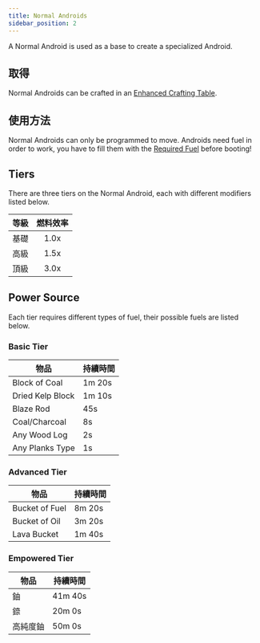 ```yaml
---
title: Normal Androids
sidebar_position: 2
---
```


A Normal Android is used as a base to create a specialized Android.

## 取得

Normal Androids can be crafted in an [Enhanced Crafting Table](Enhanced-Crafting-Table).

## 使用方法

Normal Androids can only be programmed to move. Androids need fuel in order to work, you have to fill them with the [Required Fuel](Normal-Androids#power-source) before booting!

## Tiers

There are three tiers on the Normal Android, each with different modifiers listed below.

| 等級 | 燃料效率 |
| -- |:----:|
| 基礎 | 1.0x |
| 高級 | 1.5x |
| 頂級 | 3.0x |

## Power Source

Each tier requires different types of fuel, their possible fuels are listed below.

### Basic Tier

| 物品               | 持續時間   |
| ---------------- | ------ |
| Block of Coal    | 1m 20s |
| Dried Kelp Block | 1m 10s |
| Blaze Rod        | 45s    |
| Coal/Charcoal    | 8s     |
| Any Wood Log     | 2s     |
| Any Planks Type  | 1s     |

### Advanced Tier

| 物品             | 持續時間   |
| -------------- | ------ |
| Bucket of Fuel | 8m 20s |
| Bucket of Oil  | 3m 20s |
| Lava Bucket    | 1m 40s |

### Empowered Tier

| 物品   | 持續時間    |
| ---- | ------- |
| 鈾    | 41m 40s |
| 錼    | 20m 0s  |
| 高純度鈾 | 50m 0s  |
